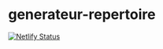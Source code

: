# generateur-repertoire
[![Netlify Status](https://api.netlify.com/api/v1/badges/ff4b3935-fa3d-42f7-af29-852db2b5e9e4/deploy-status)](https://app.netlify.com/sites/gen-rep/deploys)